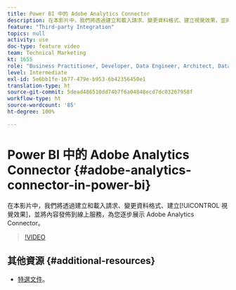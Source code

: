 ```yaml
---
title: Power BI 中的 Adobe Analytics Connector
description: 在本影片中，我們將透過建立和載入請求、變更資料格式、建立視覺效果，並將內容發佈到線上服務，為您逐步展示 Adobe Analytics Connector 功能。
feature: "Third-party Integration"
topics: null
activity: use
doc-type: feature video
team: Technical Marketing
kt: 1655
role: "Business Practitioner, Developer, Data Engineer, Architect, Data Architect, Administrator, Leader"
level: Intermediate
exl-id: 5e6bb1fe-1677-479e-b953-6b42356450e1
translation-type: ht
source-git-commit: 5dead486510dd74b7f6a04848ecd7dc03267958f
workflow-type: ht
source-wordcount: '85'
ht-degree: 100%

---
```


# Power BI 中的 Adobe Analytics Connector {#adobe-analytics-connector-in-power-bi}

在本影片中，我們將透過建立和載入請求、變更資料格式、建立[!UICONTROL 視覺效果]，並將內容發佈到線上服務，為您逐步展示 Adobe Analytics Connector。

>[!VIDEO](https://video.tv.adobe.com/v/23130/?quality=12)

## 其他資源 {#additional-resources}

* [特選文件](https://docs.microsoft.com/zh-tw/power-bi/desktop-connect-adobe-analytics)。
